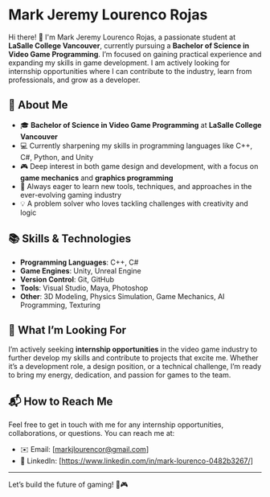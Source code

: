 # Mark Jeremy Lourenco Rojas

Hi there! :wave: I'm Mark Jeremy Lourenco Rojas, a passionate student at **LaSalle College Vancouver**, currently pursuing a **Bachelor of Science in Video Game Programming**. I’m focused on gaining practical experience and expanding my skills in game development. I am actively looking for internship opportunities where I can contribute to the industry, learn from professionals, and grow as a developer.

## :rocket: About Me
- :mortar_board: **Bachelor of Science in Video Game Programming** at **LaSalle College Vancouver**
- :computer: Currently sharpening my skills in programming languages like C++, C#, Python, and Unity
- :video_game: Deep interest in both game design and development, with a focus on **game mechanics** and **graphics programming**
- :seedling: Always eager to learn new tools, techniques, and approaches in the ever-evolving gaming industry
- :bulb: A problem solver who loves tackling challenges with creativity and logic

## :books: Skills & Technologies
- **Programming Languages**: C++, C#
- **Game Engines**: Unity, Unreal Engine
- **Version Control**: Git, GitHub
- **Tools**: Visual Studio, Maya, Photoshop
- **Other**: 3D Modeling, Physics Simulation, Game Mechanics, AI Programming, Texturing

## :seedling: What I’m Looking For
I’m actively seeking **internship opportunities** in the video game industry to further develop my skills and contribute to projects that excite me. Whether it’s a development role, a design position, or a technical challenge, I’m ready to bring my energy, dedication, and passion for games to the team.

## :mailbox_with_mail: How to Reach Me
Feel free to get in touch with me for any internship opportunities, collaborations, or questions. You can reach me at:

- :envelope: Email: [markjlourencor@gmail.com]
- :briefcase: LinkedIn: [https://www.linkedin.com/in/mark-lourenco-0482b3267/]

---

Let’s build the future of gaming! :rocket::video_game:
